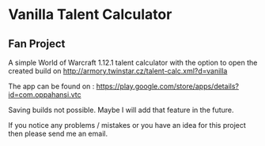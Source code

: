 # Vanilla Talent Calculator
## Fan Project

A simple World of Warcraft 1.12.1 talent calculator with the option to open the created build on http://armory.twinstar.cz/talent-calc.xml?d=vanilla

The app can be found on : https://play.google.com/store/apps/details?id=com.oppahansi.vtc

Saving builds not possible. Maybe I will add that feature in the future.

If you notice any problems / mistakes or you have an idea for this project then please send me an email.
